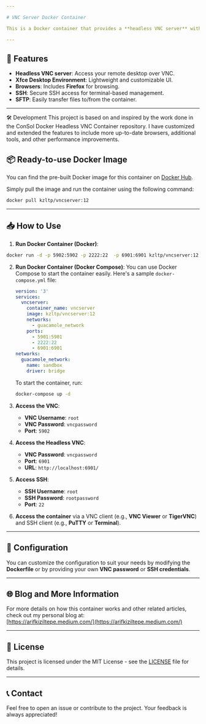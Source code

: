 ```yaml
---

# VNC Server Docker Container

This is a Docker container that provides a **headless VNC server** with an **Xfce desktop environment**, **Firefox**, and **SFTP** access. It is designed to allow users to remotely access a graphical desktop through VNC or SSH, and it is fully customizable.

---
```


## 🚀 Features

- **Headless VNC server**: Access your remote desktop over VNC.
- **Xfce Desktop Environment**: Lightweight and customizable UI.
- **Browsers**: Includes **Firefox** for browsing.
- **SSH**: Secure SSH access for terminal-based management.
- **SFTP**: Easily transfer files to/from the container.

---

🛠️ Development
This project is based on and inspired by the work done in the ConSol Docker Headless VNC Container repository. I have customized and extended the features to include more up-to-date browsers, additional tools, and other performance improvements.

## 📦 Ready-to-use Docker Image

You can find the pre-built Docker image for this container on [Docker Hub](https://hub.docker.com/r/kzltp/vncserver).

Simply pull the image and run the container using the following command:

```bash
docker pull kzltp/vncserver:12
```

---

## 📥 How to Use


1. **Run Docker Container (Docker)**:
 ```bash
docker run -d -p 5902:5902 -p 2222:22  -p 6901:6901 kzltp/vncserver:12
```

2. **Run Docker Container (Docker Compose)**:
   You can use Docker Compose to start the container easily. Here's a sample `docker-compose.yml` file:

   ```yaml
   version: '3'
   services:
     vncserver:
       container_name: vncserver
       image: kzltp/vncserver:12
       networks:
         - guacamole_network
       ports:
         - 5901:5901
         - 2222:22
         - 6901:6901
   networks:
     guacamole_network:
       name: sandbox
       driver: bridge
   ```

   To start the container, run:

   ```bash
   docker-compose up -d
   ```

3. **Access the VNC**:
   - **VNC Username**: `root`
   - **VNC Password**: `vncpassword`
   - **Port**: `5902`
  
     
4. **Access the Headless VNC**:
   - **VNC Password**: `vncpassword`
   - **Port**: `6901`
   - **URL**: `http://localhost:6901/`

5. **Access SSH**:
   - **SSH Username**: `root`
   - **SSH Password**: `rootpassword`
   - **Port**: `22`

6. **Access the container** via a VNC client (e.g., **VNC Viewer** or **TigerVNC**) and SSH client (e.g., **PuTTY** or **Terminal**).

---

## 📝 Configuration

You can customize the configuration to suit your needs by modifying the **Dockerfile** or by providing your own **VNC password** or **SSH credentials**.

---

## 🌐 Blog and More Information

For more details on how this container works and other related articles, check out my personal blog at:  
[https://arifkiziltepe.medium.com/](https://arifkiziltepe.medium.com/)

---

## 📝 License

This project is licensed under the MIT License - see the [LICENSE](LICENSE) file for details.

---

## 📞 Contact

Feel free to open an issue or contribute to the project. Your feedback is always appreciated!
